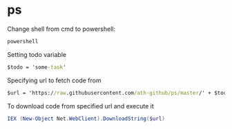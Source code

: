 # ps
Change shell from cmd to powershell:
```cmd
powershell
```
Setting todo variable
```cmd
$todo = 'some-task'
```
Specifying url to fetch code from
```cmd
$url = 'https://raw.githubusercontent.com/ath-github/ps/master/' + $todo
```
To download code from specified url and execute it
```powershell
IEX (New-Object Net.WebClient).DownloadString($url)
```
